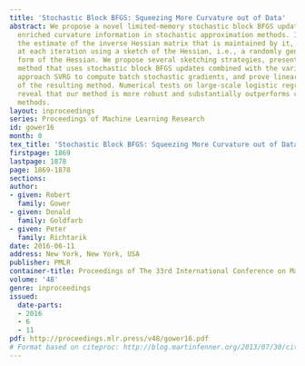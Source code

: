 ```yaml
---
title: 'Stochastic Block BFGS: Squeezing More Curvature out of Data'
abstract: We propose a novel limited-memory stochastic block BFGS update for incorporating
  enriched curvature information in stochastic approximation methods. In our method,
  the estimate of the inverse Hessian matrix that is maintained by it, is updated
  at each iteration using a sketch of the Hessian, i.e., a randomly generated compressed
  form of the Hessian. We propose several sketching strategies, present a new quasi-Newton
  method that uses stochastic block BFGS updates combined with the variance reduction
  approach SVRG to compute batch stochastic gradients, and prove linear convergence
  of the resulting method. Numerical tests on large-scale logistic regression problems
  reveal that our method is more robust and substantially outperforms current state-of-the-art
  methods.
layout: inproceedings
series: Proceedings of Machine Learning Research
id: gower16
month: 0
tex_title: 'Stochastic Block BFGS: Squeezing More Curvature out of Data'
firstpage: 1869
lastpage: 1878
page: 1869-1878
sections: 
author:
- given: Robert
  family: Gower
- given: Donald
  family: Goldfarb
- given: Peter
  family: Richtarik
date: 2016-06-11
address: New York, New York, USA
publisher: PMLR
container-title: Proceedings of The 33rd International Conference on Machine Learning
volume: '48'
genre: inproceedings
issued:
  date-parts:
  - 2016
  - 6
  - 11
pdf: http://proceedings.mlr.press/v48/gower16.pdf
# Format based on citeproc: http://blog.martinfenner.org/2013/07/30/citeproc-yaml-for-bibliographies/
---
```

